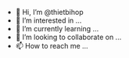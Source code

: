 - 👋 Hi, I’m @thietbihop
- 👀 I’m interested in ...
- 🌱 I’m currently learning ...
- 💞️ I’m looking to collaborate on ...
- 📫 How to reach me ...

<!---
thietbihop/thietbihop is a ✨ special ✨ repository because its `README.md` (this file) appears on your GitHub profile.
You can click the Preview link to take a look at your changes.
--->
